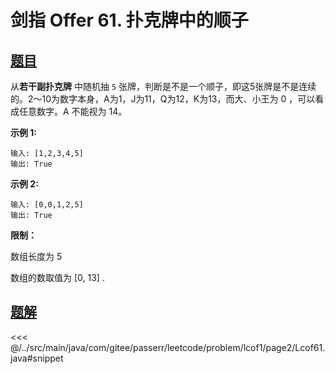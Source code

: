 # 剑指 Offer 61. 扑克牌中的顺子

## [题目](https://leetcode.cn/problems/bu-ke-pai-zhong-de-shun-zi-lcof/)
从**若干副扑克牌** 中随机抽 `5` 张牌，判断是不是一个顺子，即这5张牌是不是连续的。2～10为数字本身，A为1，J为11，Q为12，K为13，而大、小王为 0 ，可以看成任意数字。A 不能视为 14。

**示例 1:**

```
输入: [1,2,3,4,5]
输出: True
```

**示例 2:**

```
输入: [0,0,1,2,5]
输出: True
```

**限制：**

数组长度为 5

数组的数取值为 \[0, 13\] .


## [题解](https://github.com/PasseRR/JavaLeetCode/blob/master/src/main/java/com/gitee/passerr/leetcode/problem/lcof1/page2/Lcof61.java)

<<< @/../src/main/java/com/gitee/passerr/leetcode/problem/lcof1/page2/Lcof61.java#snippet
